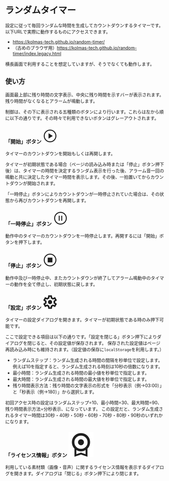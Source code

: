 # ランダムタイマー

設定に従って毎回ランダムな時間を生成してカウントダウンするタイマーです。以下URLで実際に動作するものにアクセスできます。

* https://kolmas-tech.github.io/random-timer/
* （古めのブラウザ用）https://kolmas-tech.github.io/random-timer/index.legacy.html

横長画面で利用することを想定していますが、そうでなくても動作します。

## 使い方

画面最上部に残り時間の文字表示、中央に残り時間を示すバーが表示されます。残り時間がなくなるとアラームが鳴動します。

制御は、その下に表示される五種類のボタンにより行います。これらは左から順に以下の通りです。その時々で利用できないボタンはグレーアウトされます。

### 「開始」ボタン ![開始](icons/play.svg)

タイマーのカウントダウンを開始もしくは再開します。

タイマーが初期状態である場合（ページの読み込み時または「停止」ボタン押下後）は、タイマーの時間を決定するランダム表示を行った後、アラーム音一回の鳴動と共に決定したタイマー時間を表示します。その後、一拍置いてからカウントダウンが開始されます。

「一時停止」ボタンによりカウントダウンが一時停止されていた場合は、その状態から再びカウントダウンを再開します。

### 「一時停止」ボタン ![一時停止](icons/pause.svg)

動作中のタイマーのカウントダウンを一時停止します。再開するには「開始」ボタンを押下します。

### 「停止」ボタン ![停止](icons/stop.svg)

動作中及び一時停止中、またカウントダウンが終了してアラーム鳴動中のタイマーの動作を全て停止し、初期状態に戻します。

### 「設定」ボタン ![設定](icons/settings.svg)

タイマーの設定ダイアログを開きます。タイマーが初期状態である時のみ押下可能です。

ここで設定できる項目は以下の通りです。「設定を閉じる」ボタン押下によりダイアログを閉じると、その設定値が保存されます。
保存された設定値はページ再読み込み時にも維持されます。（設定値の保存に`localStorage`を利用します。）

* ランダムステップ：ランダム生成される時間の間隔を秒単位で設定します。例えば10を指定すると、ランダム生成される時刻は10秒の倍数になります。
* 最小時間：ランダム生成される時間の最小値を秒単位で指定します。
* 最大時間：ランダム生成される時間の最大値を秒単位で指定します。
* 残り時間表示方法：残り時間の文字表示の形式を「分秒表示（例→03:00）」と「秒表示（例→180）」から選択します。

初回アクセス時の設定はランダムステップ=10、最小時間=30、最大時間=90、残り時間表示方法=分秒表示、になっています。
この設定だと、ランダム生成されるタイマー時間は30秒・40秒・50秒・60秒・70秒・80秒・90秒のいずれかになります。

### 「ライセンス情報」ボタン ![ライセンス情報](icons/license.svg)

利用している素材類（画像・音声）に関するライセンス情報を表示するダイアログを開きます。ダイアログは「閉じる」ボタン押下により閉じます。